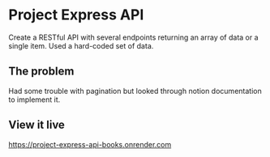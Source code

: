 # Project Express API

Create a RESTful API with several endpoints returning an array of data or a single item. Used a hard-coded set of data.

## The problem

Had some trouble with pagination but looked through notion documentation to implement it. 

## View it live

https://project-express-api-books.onrender.com

